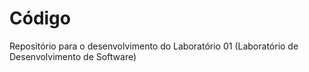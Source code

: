 # Código
Repositório para o desenvolvimento do Laboratório 01 (Laboratório de Desenvolvimento de Software)
